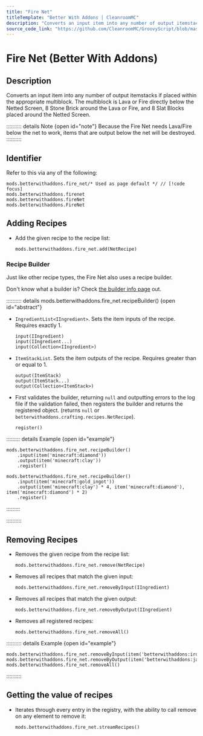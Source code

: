 ```yaml
---
title: "Fire Net"
titleTemplate: "Better With Addons | CleanroomMC"
description: "Converts an input item into any number of output itemstacks if placed within the appropriate multiblock. The multiblock is Lava or Fire directly below the Netted Screen, 8 Stone Brick around the Lava or Fire, and 8 Slat Blocks placed around the Netted Screen."
source_code_link: "https://github.com/CleanroomMC/GroovyScript/blob/master/src/main/java/com/cleanroommc/groovyscript/compat/mods/betterwithaddons/FireNet.java"
---
```


# Fire Net (Better With Addons)

## Description

Converts an input item into any number of output itemstacks if placed within the appropriate multiblock. The multiblock is Lava or Fire directly below the Netted Screen, 8 Stone Brick around the Lava or Fire, and 8 Slat Blocks placed around the Netted Screen.

:::::::::: details Note {open id="note"}
Because the Fire Net needs Lava/Fire below the net to work, items that are output below the net will be destroyed.
::::::::::

## Identifier

Refer to this via any of the following:

```groovy:no-line-numbers {1}
mods.betterwithaddons.fire_net/* Used as page default */ // [!code focus]
mods.betterwithaddons.firenet
mods.betterwithaddons.fireNet
mods.betterwithaddons.FireNet
```


## Adding Recipes

- Add the given recipe to the recipe list:

    ```groovy:no-line-numbers
    mods.betterwithaddons.fire_net.add(NetRecipe)
    ```


### Recipe Builder

Just like other recipe types, the Fire Net also uses a recipe builder.

Don't know what a builder is? Check [the builder info page](../../getting_started/builder.md) out.

:::::::::: details mods.betterwithaddons.fire_net.recipeBuilder() {open id="abstract"}
- `IngredientList<IIngredient>`. Sets the item inputs of the recipe. Requires exactly 1.

    ```groovy:no-line-numbers
    input(IIngredient)
    input(IIngredient...)
    input(Collection<IIngredient>)
    ```

- `ItemStackList`. Sets the item outputs of the recipe. Requires greater than or equal to 1.

    ```groovy:no-line-numbers
    output(ItemStack)
    output(ItemStack...)
    output(Collection<ItemStack>)
    ```

- First validates the builder, returning `null` and outputting errors to the log file if the validation failed, then registers the builder and returns the registered object. (returns `null` or `betterwithaddons.crafting.recipes.NetRecipe`).

    ```groovy:no-line-numbers
    register()
    ```

::::::::: details Example {open id="example"}
```groovy:no-line-numbers
mods.betterwithaddons.fire_net.recipeBuilder()
    .input(item('minecraft:diamond'))
    .output(item('minecraft:clay'))
    .register()

mods.betterwithaddons.fire_net.recipeBuilder()
    .input(item('minecraft:gold_ingot'))
    .output(item('minecraft:clay') * 4, item('minecraft:diamond'), item('minecraft:diamond') * 2)
    .register()
```

:::::::::

::::::::::

## Removing Recipes

- Removes the given recipe from the recipe list:

    ```groovy:no-line-numbers
    mods.betterwithaddons.fire_net.remove(NetRecipe)
    ```

- Removes all recipes that match the given input:

    ```groovy:no-line-numbers
    mods.betterwithaddons.fire_net.removeByInput(IIngredient)
    ```

- Removes all recipes that match the given output:

    ```groovy:no-line-numbers
    mods.betterwithaddons.fire_net.removeByOutput(IIngredient)
    ```

- Removes all registered recipes:

    ```groovy:no-line-numbers
    mods.betterwithaddons.fire_net.removeAll()
    ```

:::::::::: details Example {open id="example"}
```groovy:no-line-numbers
mods.betterwithaddons.fire_net.removeByInput(item('betterwithaddons:iron_sand'))
mods.betterwithaddons.fire_net.removeByOutput(item('betterwithaddons:japanmat:12'))
mods.betterwithaddons.fire_net.removeAll()
```

::::::::::

## Getting the value of recipes

- Iterates through every entry in the registry, with the ability to call remove on any element to remove it:

    ```groovy:no-line-numbers
    mods.betterwithaddons.fire_net.streamRecipes()
    ```
